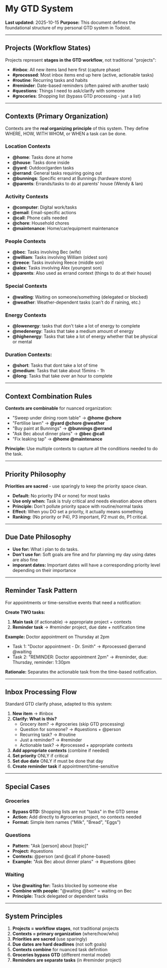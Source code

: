 # My GTD System

**Last updated:** 2025-10-15
**Purpose:** This document defines the foundational structure of my personal GTD system in Todoist.

---

## Projects (Workflow States)

Projects represent **stages in the GTD workflow**, not traditional "projects":

- **#inbox**: All new items land here first (capture phase)
- **#processed**: Most inbox items end up here (active, actionable tasks)
- **#routine**: Recurring tasks and habits
- **#reminder**: Date-based reminders (often paired with another task)
- **#questions**: Things I need to ask/clarify with someone
- **#groceries**: Shopping list (bypass GTD processing - just a list)

---

## Contexts (Primary Organization)

Contexts are the **real organizing principle** of this system. They define WHERE, HOW, WITH WHOM, or WHEN a task can be done.

### Location Contexts
- **@home**: Tasks done at home
- **@house**: Tasks done inside
- **@yard**: Outdoor/garden tasks
- **@errand**: General tasks requiring going out
- **@bunnings**: Specific errand at Bunnings (hardware store)
- **@parents**: Errands/tasks to do at parents' house (Wendy & Ian)

### Activity Contexts
- **@computer**: Digital work/tasks
- **@email**: Email-specific actions
- **@call**: Phone calls needed
- **@chore**: Household chores
- **@maintenance**: Home/car/equipment maintenance

### People Contexts
- **@bec**: Tasks involving Bec (wife)
- **@william**: Tasks involving William (oldest son)
- **@reece**: Tasks involving Reece (middle son)
- **@alex**: Tasks involving Alex (youngest son)
- **@parents**: Also used as errand context (things to do at their house)

### Special Contexts
- **@waiting**: Waiting on someone/something (delegated or blocked)
- **@weather**: Weather-dependent tasks (can't do if raining, etc.)

### Energy Contexts
- **@lowenergy**: tasks that don't take a lot of energy to complete
- **@medenergy**: Tasks that take a medium amount of energy
- **@highenergy**: Tasks that take a lot of energy whether that be physical or mental

### Duration Contexts:
- **@short**: Tasks that dont take a lot of time
- **@medium**: Tasks that take about 15mins - 1h
- **@long**: Tasks that take over an hour to complete
---

## Context Combination Rules

**Contexts are combinable** for nuanced organization:

- "Sweep under dining room table" → **@home @chore**
- "Fertilise lawn" → **@yard @chore @weather**
- "Buy paint at Bunnings" → **@bunnings @errand**
- "Ask Bec about dinner plans" → **@bec @call**
- "Fix leaking tap" → **@home @maintenance**

**Principle:** Use multiple contexts to capture all the conditions needed to do the task.

---

## Priority Philosophy

**Priorities are sacred** - use sparingly to keep the priority space clean.

- **Default:** No priority (P4 or none) for most tasks
- **Use only when:** Task is truly critical and needs elevation above others
- **Principle:** Don't pollute priority space with routine/normal tasks
- **Effect:** When you DO set a priority, it actually means something
- **Ranking:** (No priority or P4), P3 important, P2 must do, P1 critical.

---

## Due Date Philosophy


- **Use for:** What i plan to do tasks.
- **Don't use for:** Soft goals are fine and for planning my day using dates are also fine
- **imporant dates:** Important dates will have a corresponding priority level depending on their importance

---

## Reminder Task Pattern

For appointments or time-sensitive events that need a notification:

**Create TWO tasks:**
1. **Main task** (if actionable) → appropriate project + contexts
2. **Reminder task** → #reminder project, due date + notification time

**Example:** Doctor appointment on Thursday at 2pm
- Task 1: "Doctor appointment - Dr. Smith" → #processed @errand @waiting
- Task 2: "REMINDER: Doctor appointment 2pm" → #reminder, due: Thursday, reminder: 1:30pm

**Rationale:** Separates the actionable task from the time-based notification.

---

## Inbox Processing Flow

Standard GTD clarify phase, adapted to this system:

1. **New item** → #inbox
2. **Clarify: What is this?**
   - Grocery item? → #groceries (skip GTD processing)
   - Question for someone? → #questions + @person
   - Recurring task? → #routine
   - Just a reminder? → #reminder
   - Actionable task? → #processed + appropriate contexts
3. **Add appropriate contexts** (combine if needed)
4. **Set priority** ONLY if critical
5. **Set due date** ONLY if must be done that day
6. **Create reminder task** if appointment/time-sensitive

---

## Special Cases

### Groceries
- **Bypass GTD:** Shopping lists are not "tasks" in the GTD sense
- **Action:** Add directly to #groceries project, no contexts needed
- **Format:** Simple item names ("Milk", "Bread", "Eggs")

### Questions
- **Pattern:** "Ask [person] about [topic]"
- **Project:** #questions
- **Contexts:** @person (and @call if phone-based)
- **Example:** "Ask Bec about dinner plans" → #questions @bec

### Waiting
- **Use @waiting for:** Tasks blocked by someone else
- **Combine with people:** "@waiting @bec" = waiting on Bec
- **Principle:** Track delegated or dependent tasks

---

## System Principles

1. **Projects = workflow stages**, not traditional projects
2. **Contexts = primary organization** (where/how/who)
3. **Priorities are sacred** (use sparingly)
4. **Due dates are hard deadlines** (not soft goals)
5. **Contexts combine** for nuanced task definition
6. **Groceries bypass GTD** (different mental model)
7. **Reminders are separate tasks** (in #reminder project)
